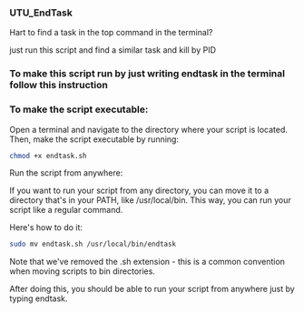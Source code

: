 ### UTU_EndTask

Hart to find a task in the top command in the terminal?

just run this script and find a similar task and kill by PID 

### To make this script run by just writing endtask in the terminal follow this instruction 

### To make the script executable:

Open a terminal and navigate to the directory where your script is located. Then, make the script executable by running:

```bash
chmod +x endtask.sh
```

Run the script from anywhere:

If you want to run your script from any directory, you can move it to a directory that's in your PATH, like /usr/local/bin. This way, you can run your script like a regular command. 

Here's how to do it:

```bash
sudo mv endtask.sh /usr/local/bin/endtask
```
Note that we've removed the .sh extension - this is a common convention when moving scripts to bin directories.

After doing this, you should be able to run your script from anywhere just by typing endtask.
